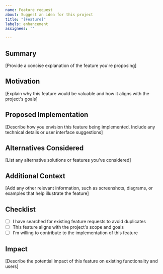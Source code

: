 ```yaml
---
name: Feature request
about: Suggest an idea for this project
title: "[Feature]"
labels: enhancement
assignees: ''

---
```


## Summary
[Provide a concise explanation of the feature you're proposing]

## Motivation
[Explain why this feature would be valuable and how it aligns with the project's goals]

## Proposed Implementation
[Describe how you envision this feature being implemented. Include any technical details or user interface suggestions]

## Alternatives Considered
[List any alternative solutions or features you've considered]

## Additional Context
[Add any other relevant information, such as screenshots, diagrams, or examples that help illustrate the feature]

## Checklist
- [ ] I have searched for existing feature requests to avoid duplicates
- [ ] This feature aligns with the project's scope and goals
- [ ] I'm willing to contribute to the implementation of this feature

## Impact
[Describe the potential impact of this feature on existing functionality and users]
